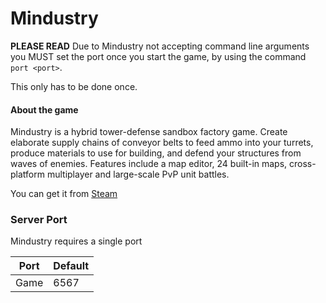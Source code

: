 # Mindustry

**PLEASE READ** 
Due to Mindustry not accepting command line arguments you MUST set the port once you start the game, by using the command `port <port>`. 

This only has to be done once.

#### About the game

Mindustry is a hybrid tower-defense sandbox factory game. Create elaborate supply chains of conveyor belts to feed ammo into your turrets, produce materials to use for building, and defend your structures from waves of enemies. Features include a map editor, 24 built-in maps, cross-platform multiplayer and large-scale PvP unit battles.


You can get it from [Steam](https://store.steampowered.com/app/1127400)


### Server Port
Mindustry requires a single port  

| Port    | Default |
|---------|---------|
| Game    | 6567    |
